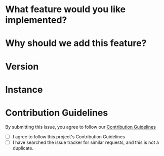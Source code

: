 <!-- 💖 Thanks for taking the time to fill out this bug report!
💁 Having trouble with deployment? [Ask the support chat.](https://discord.gg/4qUhaeeHmm)
🔒 Found a security vulnerability? [Please disclose it responsibly.](https://activitypub.software/TransFem-org/Sharkey/-/blob/develop/SECURITY.md)
🤝 By submitting this feature request, you agree to follow our [Contribution Guidelines.](https://activitypub.software/TransFem-org/Sharkey/-/blob/develop/CONTRIBUTING.md) -->

# **What feature would you like implemented?**
<!-- Please give us a brief description of what you'd like. -->

# **Why should we add this feature?**
<!-- Please give us a brief description of why your feature is important. -->

# **Version**
<!-- What version of Sharkey is your instance running? You can find this by clicking your instance's logo at the top left and then clicking instance information. -->

# **Instance**
<!-- What instance of Sharkey are you using? -->

# **Contribution Guidelines**
By submitting this issue, you agree to follow our [Contribution Guidelines](https://activitypub.software/TransFem-org/Sharkey/-/blob/develop/CONTRIBUTING.md)
- [ ] I agree to follow this project's Contribution Guidelines
- [ ] I have searched the issue tracker for similar requests, and this is not a duplicate.
